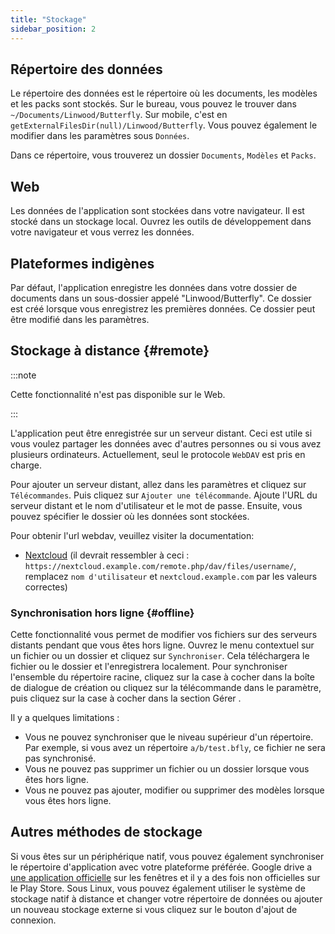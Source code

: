 ```yaml
---
title: "Stockage"
sidebar_position: 2
---
```


## Répertoire des données

Le répertoire des données est le répertoire où les documents, les modèles et les packs sont stockés. Sur le bureau, vous pouvez le trouver dans `~/Documents/Linwood/Butterfly`. Sur mobile, c'est en `getExternalFilesDir(null)/Linwood/Butterfly`. Vous pouvez également le modifier dans les paramètres sous `Données`.

Dans ce répertoire, vous trouverez un dossier `Documents`, `Modèles` et `Packs`.

## Web

Les données de l'application sont stockées dans votre navigateur. Il est stocké dans un stockage local. Ouvrez les outils de développement dans votre navigateur et vous verrez les données.

## Plateformes indigènes

Par défaut, l'application enregistre les données dans votre dossier de documents dans un sous-dossier appelé "Linwood/Butterfly". Ce dossier est créé lorsque vous enregistrez les premières données. Ce dossier peut être modifié dans les paramètres.

## Stockage à distance {#remote}

:::note

Cette fonctionnalité n'est pas disponible sur le Web.

:::

L'application peut être enregistrée sur un serveur distant. Ceci est utile si vous voulez partager les données avec d'autres personnes ou si vous avez plusieurs ordinateurs. Actuellement, seul le protocole `WebDAV` est pris en charge.

Pour ajouter un serveur distant, allez dans les paramètres et cliquez sur `Télécommandes`. Puis cliquez sur `Ajouter une télécommande`. Ajoute l'URL du serveur distant et le nom d'utilisateur et le mot de passe. Ensuite, vous pouvez spécifier le dossier où les données sont stockées.

Pour obtenir l'url webdav, veuillez visiter la documentation:

* [Nextcloud](https://docs.nextcloud.com/server/latest/user_manual/en/files/access_webdav.html) (il devrait ressembler à ceci : `https://nextcloud.example.com/remote.php/dav/files/username/`, remplacez `nom d'utilisateur` et `nextcloud.example.com` par les valeurs correctes)

### Synchronisation hors ligne {#offline}

Cette fonctionnalité vous permet de modifier vos fichiers sur des serveurs distants pendant que vous êtes hors ligne. Ouvrez le menu contextuel sur un fichier ou un dossier et cliquez sur `Synchroniser`. Cela téléchargera le fichier ou le dossier et l'enregistrera localement. Pour synchroniser l'ensemble du répertoire racine, cliquez sur la case à cocher dans la boîte de dialogue de création ou cliquez sur la télécommande dans le paramètre, puis cliquez sur la case à cocher dans la section Gérer .

Il y a quelques limitations :

* Vous ne pouvez synchroniser que le niveau supérieur d'un répertoire. Par exemple, si vous avez un répertoire `a/b/test.bfly`, ce fichier ne sera pas synchronisé.
* Vous ne pouvez pas supprimer un fichier ou un dossier lorsque vous êtes hors ligne.
* Vous ne pouvez pas ajouter, modifier ou supprimer des modèles lorsque vous êtes hors ligne.

## Autres méthodes de stockage

Si vous êtes sur un périphérique natif, vous pouvez également synchroniser le répertoire d'application avec votre plateforme préférée. Google drive a [une application officielle](https://www.google.com/drive/download/) sur les fenêtres et il y a des fois non officielles sur le Play Store. Sous Linux, vous pouvez également utiliser le système de stockage natif à distance et changer votre répertoire de données ou ajouter un nouveau stockage externe si vous cliquez sur le bouton d'ajout de connexion.
